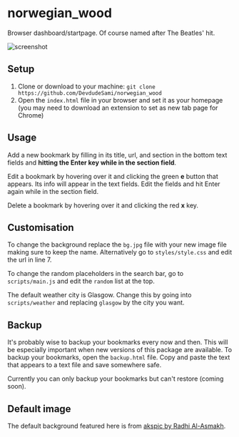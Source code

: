 # norwegian_wood
Browser dashboard/startpage. Of course named after The Beatles' hit.

![screenshot](https://raw.githubusercontent.com/DevdudeSami/norwegian_wood/master/screenshot.png)

## Setup

1) Clone or download to your machine: ```git clone https://github.com/DevdudeSami/norwegian_wood```
2) Open the `index.html` file in your browser and set it as your homepage (you may need to download an extension to set as new tab page for Chrome)

## Usage

Add a new bookmark by filling in its title, url, and section in the bottom text fields and **hitting the Enter key while in the section field**.

Edit a bookmark by hovering over it and clicking the green **e** button that appears. Its info will appear in the text fields. Edit the fields and hit Enter again while in the section field.

Delete a bookmark by hovering over it and clicking the red **x** key.

## Customisation

To change the background replace the `bg.jpg` file with your new image file making sure to keep the name. Alternatively go to `styles/style.css` and edit the url in line 7.

To change the random placeholders in the search bar, go to `scripts/main.js` and edit the `random` list at the top.

The default weather city is Glasgow. Change this by going into `scripts/weather` and replacing `glasgow` by the city you want.

## Backup

It's probably wise to backup your bookmarks every now and then. This will be especially important when new versions of this package are available. To backup your bookmarks, open the `backup.html` file. Copy and paste the text that appears to a text file and save somewhere safe.

Currently you can only backup your bookmarks but can't restore (coming soon).

## Default image
The default background featured here is from [akspic by Radhi Al-Asmakh](https://akspic.com/image/125586-sky-fractal-cosmos-astronomical_object-space/3840x2160).